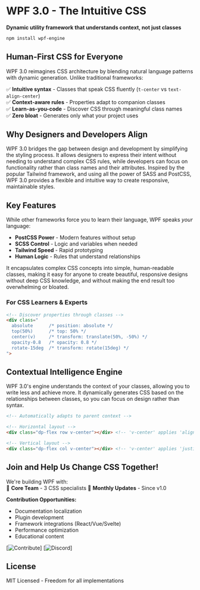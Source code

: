# WPF 3.0 - The Intuitive CSS
**Dynamic utility framework that understands context, not just classes**  

```bash
npm install wpf-engine
```

## Human-First CSS for Everyone

WPF 3.0 reimagines CSS architecture by blending natural language patterns with dynamic generation. Unlike traditional frameworks:  

✅ **Intuitive syntax** - Classes that speak CSS fluently (`t-center` vs `text-align-center`)  
✅ **Context-aware rules** - Properties adapt to companion classes  
✅ **Learn-as-you-code** - Discover CSS through meaningful class names  
✅ **Zero bloat** - Generates only what your project uses  

## Why Designers and Developers Align

WPF 3.0 bridges the gap between design and development by simplifying the styling process. It allows designers to express their intent without needing to understand complex CSS rules, while developers can focus on functionality rather than class names and their attributes. Inspired by the popular Tailwind framework, and using all the power of SASS and PostCSS, WPF 3.0 provides a flexible and intuitive way to create responsive, maintainable styles.

## Key Features

While other frameworks force you to learn their language, WPF speaks *your* language:

- **PostCSS Power** - Modern features without setup  
- **SCSS Control** - Logic and variables when needed  
- **Tailwind Speed** - Rapid prototyping  
- **Human Logic** - Rules that understand relationships  

It encapsulates complex CSS concepts into simple, human-readable classes, making it easy for anyone to create beautiful, responsive designs without deep CSS knowledge, and without making the end result too overwhelming or bloated.

### For CSS Learners & Experts
```html
<!-- Discover properties through classes -->
<div class="
  absolute		/* position: absolute */
  top(50%)		/* top: 50% */
  center(v)		/* transform: translate(50%, -50%) */
  opacity-0.8	/* opacity: 0.8 */
  rotate-15deg	/* transform: rotate(15deg) */
">
```

## Contextual Intelligence Engine

WPF 3.0's engine understands the context of your classes, allowing you to write less and achieve more. It dynamically generates CSS based on the relationships between classes, so you can focus on design rather than syntax.

```html
<!-- Automatically adapts to parent context -->

<!-- Horizontal layout -->
<div class="dp-flex row v-center"></div> <!-- 'v-center' applies 'align-items:center;'> -->

<!-- Vertical layout -->
<div class="dp-flex col v-center"></div> <!-- 'v-center' applies 'justify-content:center;' -->
```

## Join and Help Us Change CSS Together!

We're building WPF with:  
🔧 **Core Team** - 3 CSS specialists
🚀 **Monthly Updates** - Since v1.0

**Contribution Opportunities:**  
- Documentation localization  
- Plugin development  
- Framework integrations (React/Vue/Svelte)  
- Performance optimization  
- Educational content  

[![Contribute](https://img.shields.io/badge/PRs-Welcomed-brightgreen)] 
[![Discord](https://img.shields.io/discord/123456789?logo=discord)] 

## License  
MIT Licensed - Freedom for all implementations  
